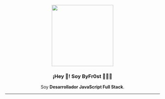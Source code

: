 
<p align="center" width="300">
   <img align="center" width="200" src="https://avatars.githubusercontent.com/u/69714708?s=400&u=43e3e3cfac77842860c4e3c3e459c7450386ee50&v=4" />
   <h3 align="center">¡Hey 👋! Soy ByFr0st 👨🏻‍💻</h3>
</p>

<p align="center">Soy <strong>Desarrollador JavaScript Full Stack</strong>.

   <hr/>
